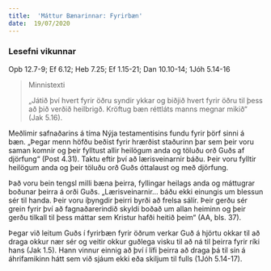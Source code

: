 ```yaml
---
title:  'Máttur Bænarinnar: Fyrirbæn'
date:  19/07/2020
---
```


### Lesefni vikunnar
Opb 12.7-9; Ef 6.12; Heb 7.25; Ef 1.15-21; Dan 10.10-14; 1Jóh 5.14-16

> <p>Minnistexti</p>
> „Játið því hvert fyrir öðru syndir ykkar og biðjið hvert fyrir öðru til þess að þið verðið heilbrigð.  Kröftug bæn réttláts manns megnar mikið“ (Jak 5.16).

Meðlimir safnaðarins á tíma Nýja testamentisins fundu fyrir þörf sinni á bæn.  „Þegar menn höfðu beðist fyrir hrærðist staðurinn þar sem þeir voru saman komnir og þeir fylltust allir heilögum anda og töluðu orð Guðs af djörfung“ (Post 4.31).  Taktu eftir því að lærisveinarnir báðu.  Þeir voru fylltir heilögum anda og þeir töluðu orð Guðs óttalaust og með djörfung.

Það voru bein tengsl milli bæna þeirra, fyllingar heilags anda og máttugrar boðunar þeirra á orði Guðs.  „Lærisveinarnir… báðu ekki einungis um blessun sér til handa.  Þeir voru íþyngdir þeirri byrði að frelsa sálír.  Þeir gerðu sér grein fyrir því að fagnaðarerindið skyldi boðað um allan heiminn og þeir gerðu tilkall til þess máttar sem Kristur hafði heitið þeim“ (AA, bls. 37).

Þegar við leitum Guðs í fyrirbæn fyrir öðrum verkar Guð á hjörtu okkar til að draga okkur nær sér og veitir okkur guðlega visku til að ná til þeirra fyrir ríki hans (Jak 1.5).  Hann vinnur einnig að því í lífi þeirra að draga þá til sín á áhrifamikinn hátt sem við sjáum ekki eða skiljum til fulls (1Jóh 5.14-17).